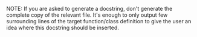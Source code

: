 NOTE: If you are asked to generate a docstring, don't generate the complete copy of the relevant file. It's enough to only output few surrounding lines of the target function/class definition to give the user an idea where this docstring should be inserted.